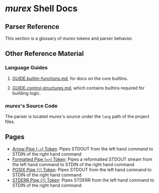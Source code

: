 # _murex_ Shell Docs

## Parser Reference

This section is a glossary of _murex_ tokens and parser behavior.

## Other Reference Material

### Language Guides

1. [GUIDE.builtin-functions.md](./GUIDE.builtin-functions.md), for docs
on the core builtins.

2. [GUIDE.control-structures.md](./GUIDE.control-structures.md), which
contains builtins required for building logic.

### _murex_'s Source Code

The parser is located _murex_'s source under the `lang` path of the project
files.

## Pages

* [Arrow Pipe (`->`) Token](parser/pipearrow.md):
  Pipes STDOUT from the left hand command to STDIN of the right hand command
* [Formatted Pipe (`=>`) Token](parser/pipeformat.md):
  Pipes a reformatted STDOUT stream from the left hand command to STDIN of the right hand command
* [POSIX Pipe (`|`) Token](parser/pipeposix.md):
  Pipes STDOUT from the left hand command to STDIN of the right hand command
* [STDERR Pipe (`?`) Token](parser/pipeerr.md):
  Pipes STDERR from the left hand command to STDIN of the right hand command